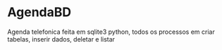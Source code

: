 # AgendaBD
 Agenda telefonica feita em sqlite3 python, todos os processos em  criar tabelas, inserir dados, deletar e listar

